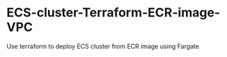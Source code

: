 # ECS-cluster-Terraform-ECR-image-VPC
Use terraform to deploy ECS cluster from ECR image using Fargate
